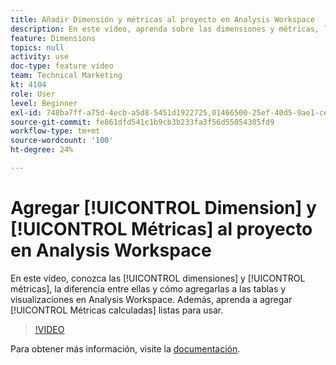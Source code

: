```yaml
---
title: Añadir Dimensión y métricas al proyecto en Analysis Workspace
description: En este vídeo, aprenda sobre las dimensiones y métricas, la diferencia entre ellas y cómo agregarlas a las tablas y visualizaciones en Analysis Workspace. Aprenda también a añadir métricas calculadas integradas.
feature: Dimensions
topics: null
activity: use
doc-type: feature video
team: Technical Marketing
kt: 4104
role: User
level: Beginner
exl-id: 748ba7ff-a75d-4ecb-a5d8-5451d1922725,01466500-25ef-40d5-9ae1-ce1e0e92b0b5,01466500-25ef-40d5-9ae1-ce1e0e92b0b5,748ba7ff-a75d-4ecb-a5d8-5451d1922725
source-git-commit: fe861dfd541c1b9cb3b233fa3f56d55054305fd9
workflow-type: tm+mt
source-wordcount: '100'
ht-degree: 24%

---
```


# Agregar [!UICONTROL Dimension] y [!UICONTROL Métricas] al proyecto en Analysis Workspace

En este vídeo, conozca las [!UICONTROL dimensiones] y [!UICONTROL métricas], la diferencia entre ellas y cómo agregarlas a las tablas y visualizaciones en Analysis Workspace. Además, aprenda a agregar [!UICONTROL Métricas calculadas] listas para usar.

>[!VIDEO](https://video.tv.adobe.com/v/30606/?quality=12)

Para obtener más información, visite la [documentación](https://experienceleague.adobe.com/docs/analytics/analyze/analysis-workspace/components/analysis-workspace-components.html?lang=es).
